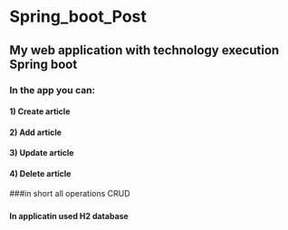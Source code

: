 # Spring_boot_Post
## My web application with technology execution Spring boot

### In the app you can:
#### 1) Create article
#### 2) Add article
#### 3) Update article
#### 4) Delete article

###in short all operations CRUD

###  
#### In applicatin used H2 database



